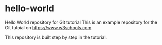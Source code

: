 

# hello-world
Hello World repository for Git tutorial
This is an example repository for the Git tutoial on https://www.w3schools.com

This repository is built step by step in the tutorial.
